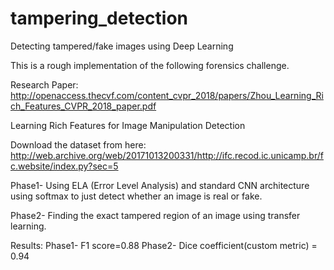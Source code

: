 # tampering_detection
Detecting tampered/fake images using Deep Learning

This is a rough implementation of the following forensics challenge.

Research Paper: http://openaccess.thecvf.com/content_cvpr_2018/papers/Zhou_Learning_Rich_Features_CVPR_2018_paper.pdf

Learning Rich Features for Image Manipulation Detection

Download the dataset from here: http://web.archive.org/web/20171013200331/http://ifc.recod.ic.unicamp.br/fc.website/index.py?sec=5


Phase1- Using ELA (Error Level Analysis) and standard CNN architecture using softmax to just detect whether an image is real or fake.

Phase2- Finding the exact tampered region of an image using transfer learning.

Results:
Phase1- F1 score=0.88 
Phase2- Dice coefficient(custom metric) = 0.94
